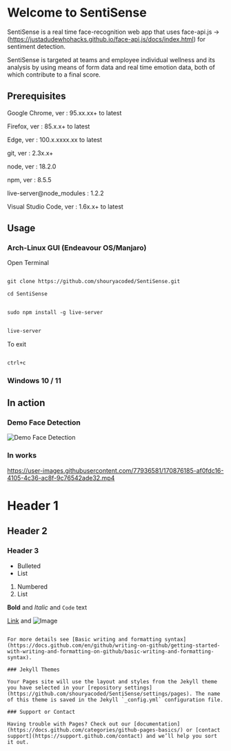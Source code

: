 # Welcome to SentiSense

SentiSense is a real time face-recognition web app that uses face-api.js -> (https://justadudewhohacks.github.io/face-api.js/docs/index.html) for sentiment detection. 

SentiSense is targeted at teams and employee individual wellness and its analysis by using means of form data and real time emotion data, both of which contribute to a final score. 

## Prerequisites



Google Chrome, ver : 95.xx.xx+ to latest 

Firefox, ver : 85.x.x+ to latest

Edge, ver : 100.x.xxxx.xx to latest

git, ver : 2.3x.x+

node, ver : 18.2.0

npm, ver : 8.5.5

live-server@node_modules : 1.2.2

Visual Studio Code, ver : 1.6x.x+ to latest

## Usage

### Arch-Linux GUI (Endeavour OS/Manjaro)

Open Terminal

```markdown

git clone https://github.com/shouryacoded/SentiSense.git

```
```markdown
cd SentiSense
```
```markdown

sudo npm install -g live-server

```

```markdown

live-server

```
To exit 

```markdown

ctrl+c

```

### Windows 10 / 11

## In action

### Demo Face Detection

![Demo Face Detection](https://github.com/shouryacoded/SentiSense/blob/main/Demo-Detection.png)



### In works

https://user-images.githubusercontent.com/77936581/170876185-af0fdc16-4105-4c36-ac8f-9c76542ade32.mp4









# Header 1
## Header 2
### Header 3

- Bulleted
- List

1. Numbered
2. List

**Bold** and _Italic_ and `Code` text

[Link](url) and ![Image](src)
```

For more details see [Basic writing and formatting syntax](https://docs.github.com/en/github/writing-on-github/getting-started-with-writing-and-formatting-on-github/basic-writing-and-formatting-syntax).

### Jekyll Themes

Your Pages site will use the layout and styles from the Jekyll theme you have selected in your [repository settings](https://github.com/shouryacoded/SentiSense/settings/pages). The name of this theme is saved in the Jekyll `_config.yml` configuration file.

### Support or Contact

Having trouble with Pages? Check out our [documentation](https://docs.github.com/categories/github-pages-basics/) or [contact support](https://support.github.com/contact) and we’ll help you sort it out.
```
